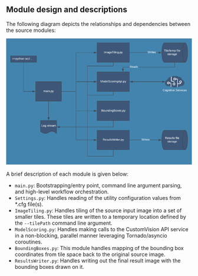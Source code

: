 ## Module design and descriptions

The following diagram depicts the relationships and dependencies between the source modules:

<p align="center"> 
    <img src="module-design.png">
</p>

A brief description of each module is given below:

* `main.py`: Bootstrapping/entry point, command line argument parsing, and high-level workflow orchestration.
* `Settings.py`: Handles reading of the utility configuration values from *.cfg file(s).
* `ImageTiling.py`: Handles tiling of the source input image into a set of smaller tiles. These tiles are written to a temporary location defined by the `--tilePath` command line argument.
* `ModelScoring.py`: Handles making calls to the CustomVision API service in a non-blocking, parallel manner leveraging Tornado/asyncio coroutines.
* `BoundingBoxes.py`: This module handles mapping of the bounding box coordinates from tile space back to the original source image.
* `ResultsWriter.py`: Handles writing out the final result image with the bounding boxes drawn on it.